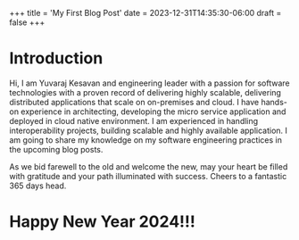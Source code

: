 +++
title = 'My First Blog Post'
date = 2023-12-31T14:35:30-06:00
draft = false
+++

Introduction
============

Hi, I am Yuvaraj Kesavan and engineering leader with a passion for software technologies with a proven record of delivering highly scalable, delivering distributed applications that scale on on-premises and cloud.  I have hands-on experience in architecting, developing the micro service application and deployed in cloud native environment. I am experienced in handling interoperability projects, building scalable and highly available application. I am going to share my knowledge on my software engineering practices in the upcoming blog posts.

As we bid farewell to the old and welcome the new, may your heart be filled with gratitude and your path illuminated with success. Cheers to a fantastic 365 days head.

# Happy New Year 2024!!!